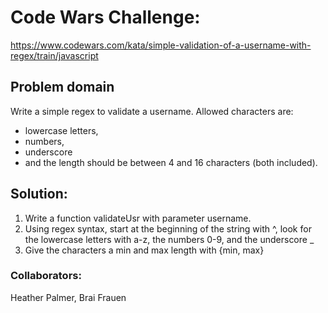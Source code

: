 # Code Wars Challenge:
https://www.codewars.com/kata/simple-validation-of-a-username-with-regex/train/javascript

## Problem domain
Write a simple regex to validate a username. Allowed characters are:
- lowercase letters,
- numbers,
- underscore
- and the length should be between 4 and 16 characters (both included).

## Solution:
1. Write a function validateUsr with parameter username.
2. Using regex syntax, start at the beginning of the string with ^, look for the lowercase letters with a-z, the numbers 0-9, and the underscore _
3. Give the characters a min and max length with {min, max}


### Collaborators:
Heather Palmer, Brai Frauen
